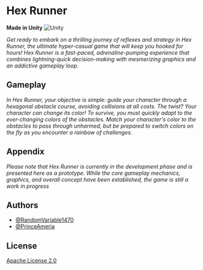 # **Hex Runner** 

**Made in Unity** ![Unity](https://img.shields.io/badge/unity-%23000000.svg?style=for-the-badge&logo=unity&logoColor=white)

*Get ready to embark on a thrilling journey of reflexes and strategy in Hex Runner, the ultimate hyper-casual game that will keep you hooked for hours! Hex Runner is a fast-paced, adrenaline-pumping experience that combines lightning-quick decision-making with mesmerizing graphics and an addictive gameplay loop.*


## **Gameplay**

*In Hex Runner, your objective is simple: guide your character through a hexagonal obstacle course, avoiding collisions at all costs. The twist? Your character can change its color! To survive, you must quickly adapt to the ever-changing colors of the obstacles. Match your character's color to the obstacles to pass through unharmed, but be prepared to switch colors on the fly as you encounter a rainbow of challenges.*
## **Appendix**

*Please note that Hex Runner is currently in the development phase and is presented here as a prototype. While the core gameplay mechanics, graphics, and overall concept have been established, the game is still a work in progress*


## Authors

- [@RandomVariable1470](https://github.com/RandomVariable1470)
- [@PrinceAmeria](https://github.com/princeamera07)

## License

[Apache License 2.0](http://www.apache.org/licenses/)

